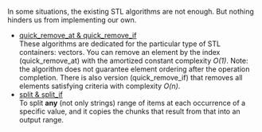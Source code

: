 In some situations, the existing STL algorithms are not enough. But nothing hinders us from implementing our own.

* [quick_remove_at & quick_remove_if](./quick_remove) \
These algorithms are dedicated for the particular type of STL containers: vectors. You can remove an element by the index (quick_remove_at)  with the amortized constant complexity _O(1)_. Note: the algorithm does not guarantee element ordering after the operation completion. There is also version (quick_remove_if) that removes all elements satisfying criteria with complexity _O(n)_.
* [split & split_if](./split) \
To split __any__ (not only strings) range of items at each occurrence of a specific value, and it copies the chunks that result from that into an output range.

